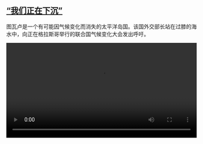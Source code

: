 <!--1636611424000-->
[“我们正在下沉”](https://www.dw.com/zh/%E2%80%9C%E6%88%91%E4%BB%AC%E6%AD%A3%E5%9C%A8%E4%B8%8B%E6%B2%89%E2%80%9D/a-59780310)
------

<p>图瓦卢是一个有可能因气候变化而消失的太平洋岛国。该国外交部长站在过膝的海水中，向正在格拉斯哥举行的联合国气候变化大会发出呼吁。</small></p><video src="https://tvdownloaddw-a.akamaihd.net/dwtv_video/flv/vdt_zh/2021/bchi211110_002_tuvaluwide_01r_sd_sor.mp4" controls style="width:100%"></video>
